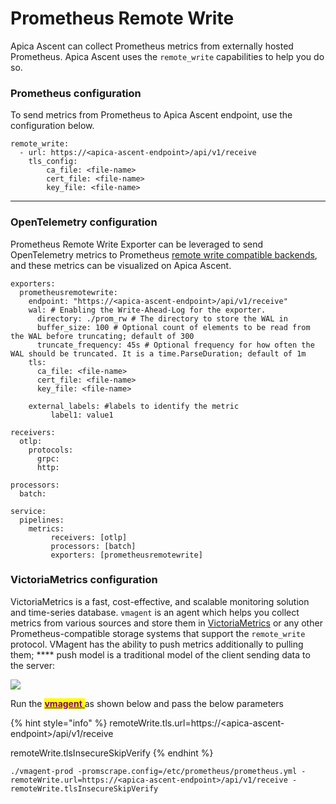 # Prometheus Remote Write

Apica Ascent can collect Prometheus metrics from externally hosted Prometheus. Apica Ascent uses the `remote_write` capabilities to help you do so.

### **Prometheus configuration**

To send metrics from Prometheus to Apica Ascent endpoint, use the configuration below.

```
remote_write:
  - url: https://<apica-ascent-endpoint>/api/v1/receive
    tls_config:
        ca_file: <file-name>
        cert_file: <file-name>
        key_file: <file-name>
```



****

### **OpenTelemetry configuration**

Prometheus Remote Write Exporter can be leveraged to send OpenTelemetry metrics to Prometheus [remote write compatible backends](https://prometheus.io/docs/operating/integrations/), and these metrics can be visualized on Apica Ascent.

```
exporters:
  prometheusremotewrite:
    endpoint: "https://<apica-ascent-endpoint>/api/v1/receive"
    wal: # Enabling the Write-Ahead-Log for the exporter.
      directory: ./prom_rw # The directory to store the WAL in
      buffer_size: 100 # Optional count of elements to be read from the WAL before truncating; default of 300
      truncate_frequency: 45s # Optional frequency for how often the WAL should be truncated. It is a time.ParseDuration; default of 1m
    tls: 
      ca_file: <file-name>
      cert_file: <file-name>
      key_file: <file-name>

    external_labels: #labels to identify the metric
         label1: value1

receivers:
  otlp:
    protocols:
      grpc:
      http:

processors:
  batch:

service:
  pipelines:
    metrics:
         receivers: [otlp]
         processors: [batch]
         exporters: [prometheusremotewrite]
```



### **VictoriaMetrics configuration**

VictoriaMetrics is a fast, cost-effective, and scalable monitoring solution and time-series database. `vmagent` is an agent which helps you collect metrics from various sources and store them in [VictoriaMetrics](https://github.com/VictoriaMetrics/VictoriaMetrics) or any other Prometheus-compatible storage systems that support the `remote_write` protocol. VMagent has the ability to push metrics additionally to pulling them; **** push model is a traditional model of the client sending data to the server:

![](https://docs.victoriametrics.com/keyConcepts\_push\_model.png)

Run the [<mark style="color:blue;"><mark style="color:purple;">**vmagent**<mark style="color:purple;"></mark> <mark style="color:blue;"></mark><mark style="color:blue;"></mark> ](https://docs.victoriametrics.com/vmagent.html#quick-start)as shown below and pass the below parameters

{% hint style="info" %}
&#x20;remoteWrite.tls.url=https://\<apica-ascent-endpoint>/api/v1/receive

remoteWrite.tlsInsecureSkipVerify
{% endhint %}

```
./vmagent-prod -promscrape.config=/etc/prometheus/prometheus.yml -remoteWrite.url=https://<apica-ascent-endpoint>/api/v1/receive -remoteWrite.tlsInsecureSkipVerify
```
